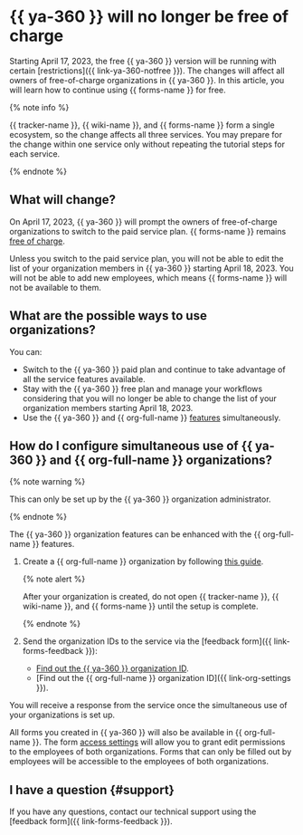 # {{ ya-360 }} will no longer be free of charge

Starting April 17, 2023, the free {{ ya-360 }} version will be running with certain [restrictions]({{ link-ya-360-notfree }}). The changes will affect all owners of free-of-charge organizations in {{ ya-360 }}. In this article, you will learn how to continue using {{ forms-name }} for free.

{% note info %}

{{ tracker-name }}, {{ wiki-name }}, and {{ forms-name }} form a single ecosystem, so the change affects all three services. You may prepare for the change within one service only without repeating the tutorial steps for each service.

{% endnote %}

## What will change?

On April 17, 2023, {{ ya-360 }} will prompt the owners of free-of-charge organizations to switch to the paid service plan. {{ forms-name }} remains [free of charge](./pricing.md).

Unless you switch to the paid service plan, you will not be able to edit the list of your organization members in {{ ya-360 }} starting April 18, 2023. You will not be able to add new employees, which means {{ forms-name }} will not be available to them.

## What are the possible ways to use organizations?

You can:

* Switch to the {{ ya-360 }} paid plan and continue to take advantage of all the service features available.
* Stay with the {{ ya-360 }} free plan and manage your workflows considering that you will no longer be able to change the list of your organization members starting April 18, 2023.
* Use the {{ ya-360 }} and {{ org-full-name }} [features](../tracker/cloud-vs-360.md#features) simultaneously.

## How do I configure simultaneous use of {{ ya-360 }} and {{ org-full-name }} organizations?

{% note warning %}

This can only be set up by the {{ ya-360 }} organization administrator.

{% endnote %}

The {{ ya-360 }} organization features can be enhanced with the {{ org-full-name }} features.

1. Create a {{ org-full-name }} organization by following [this guide](../organization/quickstart.md#create).

   {% note alert %}

   After your organization is created, do not open {{ tracker-name }}, {{ wiki-name }}, and {{ forms-name }} until the setup is complete.

   {% endnote %}

1. Send the organization IDs to the service via the [feedback form]({{ link-forms-feedback }}):
   * [Find out the {{ ya-360 }} organization ID](https://admin.yandex.ru/company-profile).
   * [Find out the {{ org-full-name }} organization ID]({{ link-org-settings }}).

You will receive a response from the service once the simultaneous use of your organizations is set up.

All forms you created in {{ ya-360 }} will also be available in {{ org-full-name }}. The form [access settings](./access.md) will allow you to grant edit permissions to the employees of both organizations. Forms that can only be filled out by employees will be accessible to the employees of both organizations.

## I have a question {#support}

If you have any questions, contact our technical support using the [feedback form]({{ link-forms-feedback }}).
